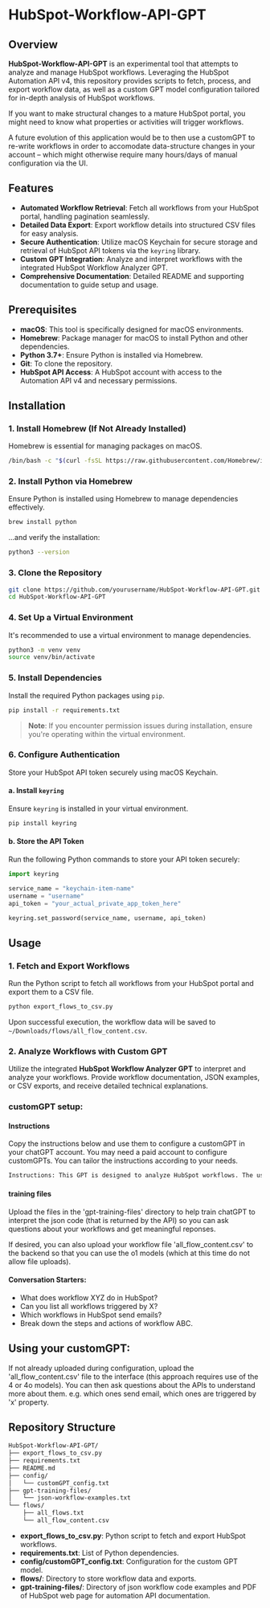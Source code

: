 # HubSpot-Workflow-API-GPT

## Overview

**HubSpot-Workflow-API-GPT** is an experimental tool that attempts to analyze and manage HubSpot workflows. Leveraging the HubSpot Automation API v4, this repository provides scripts to fetch, process, and export workflow data, as well as a custom GPT model configuration tailored for in-depth analysis of HubSpot workflows.

If you want to make structural changes to a mature HubSpot portal, you might need to know what properties or activities will trigger workflows.

A future evolution of this application would be to then use a customGPT to re-write workflows in order to accomodate data-structure changes in your account – which might otherwise require many hours/days of manual configuration via the UI.

## Features

- **Automated Workflow Retrieval**: Fetch all workflows from your HubSpot portal, handling pagination seamlessly.
- **Detailed Data Export**: Export workflow details into structured CSV files for easy analysis.
- **Secure Authentication**: Utilize macOS Keychain for secure storage and retrieval of HubSpot API tokens via the `keyring` library.
- **Custom GPT Integration**: Analyze and interpret workflows with the integrated HubSpot Workflow Analyzer GPT.
- **Comprehensive Documentation**: Detailed README and supporting documentation to guide setup and usage.

## Prerequisites

- **macOS**: This tool is specifically designed for macOS environments.
- **Homebrew**: Package manager for macOS to install Python and other dependencies.
- **Python 3.7+**: Ensure Python is installed via Homebrew.
- **Git**: To clone the repository.
- **HubSpot API Access**: A HubSpot account with access to the Automation API v4 and necessary permissions.

## Installation

### 1. Install Homebrew (If Not Already Installed)

Homebrew is essential for managing packages on macOS.

```bash
/bin/bash -c "$(curl -fsSL https://raw.githubusercontent.com/Homebrew/install/HEAD/install.sh)"
```

### 2. Install Python via Homebrew
Ensure Python is installed using Homebrew to manage dependencies effectively.

```bash
brew install python
```

...and verify the installation:

```bash
python3 --version
```

### 3. Clone the Repository
```bash
git clone https://github.com/yourusername/HubSpot-Workflow-API-GPT.git
cd HubSpot-Workflow-API-GPT
```

### 4. Set Up a Virtual Environment
It's recommended to use a virtual environment to manage dependencies.

```bash
python3 -m venv venv
source venv/bin/activate
```

### 5. Install Dependencies
Install the required Python packages using `pip`.

```bash
pip install -r requirements.txt
```

> **Note**: If you encounter permission issues during installation, ensure you're operating within the virtual environment.

### 6. Configure Authentication
Store your HubSpot API token securely using macOS Keychain.

#### a. Install `keyring`
Ensure `keyring` is installed in your virtual environment.

```bash
pip install keyring
```

#### b. Store the API Token
Run the following Python commands to store your API token securely:

```python
import keyring

service_name = "keychain-item-name"
username = "username"
api_token = "your_actual_private_app_token_here"

keyring.set_password(service_name, username, api_token)
```

## Usage

### 1. Fetch and Export Workflows
Run the Python script to fetch all workflows from your HubSpot portal and export them to a CSV file.

```bash
python export_flows_to_csv.py
```

Upon successful execution, the workflow data will be saved to `~/Downloads/flows/all_flow_content.csv`.

### 2. Analyze Workflows with Custom GPT
Utilize the integrated **HubSpot Workflow Analyzer GPT** to interpret and analyze your workflows. Provide workflow documentation, JSON examples, or CSV exports, and receive detailed technical explanations.

### customGPT setup:

#### Instructions
Copy the instructions below and use them to configure a customGPT in your chatGPT account. You may need a paid account to configure customGPTs. You can tailor the instructions according to your needs.

```bash
Instructions: This GPT is designed to analyze HubSpot workflows. The user will provide workflow documentation, JSON examples, and exports (such as CSV files) from a HubSpot portal, which contain workflow details. This GPT will interpret, understand, and explain these workflows with a detailed and technical approach. When the user provides a workflow name or ID, it will generate a summary followed by a detailed breakdown of the workflow's triggers, steps, branching logic, and actions. Additionally, users can ask about all workflows in the HubSpot portal to identify workflows triggered by specific conditions, or which perform certain actions (e.g., send an email or trigger based on a change in a field). The GPT will reference HubSpot API documentation and examples provided by the user. Responses will prioritize detailed technical explanations over simplicity to ensure the user has a full understanding of the workflow architecture and logic. Communication will be precise and formal.
```

#### training files
Upload the files in the 'gpt-training-files' directory to help train chatGPT to interpret the json code (that is returned by the API) so you can ask questions about your workflows and get meaningful reponses.

If desired, you can also upload your workflow file 'all_flow_content.csv' to the backend so that you can use the o1 models (which at this time do not allow file uploads).

#### Conversation Starters:
- What does workflow XYZ do in HubSpot?
- Can you list all workflows triggered by X?
- Which workflows in HubSpot send emails?
- Break down the steps and actions of workflow ABC.

## Using your customGPT:
If not already uploaded during configuration, upload the 'all_flow_content.csv' file to the interface (this approach requires use of the 4 or 4o models). You can then ask questions about the APIs to understand more about them. e.g. which ones send email, which ones are triggered by 'x' property.

## Repository Structure

```bash
HubSpot-Workflow-API-GPT/
├── export_flows_to_csv.py
├── requirements.txt
├── README.md
├── config/
│   └── customGPT_config.txt
├── gpt-training-files/
│   └── json-workflow-examples.txt
└── flows/
    ├── all_flows.txt
    └── all_flow_content.csv
```
- **export_flows_to_csv.py**: Python script to fetch and export HubSpot workflows.
- **requirements.txt**: List of Python dependencies.
- **config/customGPT_config.txt**: Configuration for the custom GPT model.
- **flows/**: Directory to store workflow data and exports.
- **gpt-training-files/**: Directory of json workflow code examples and PDF of HubSpot web page for automation API documentation.